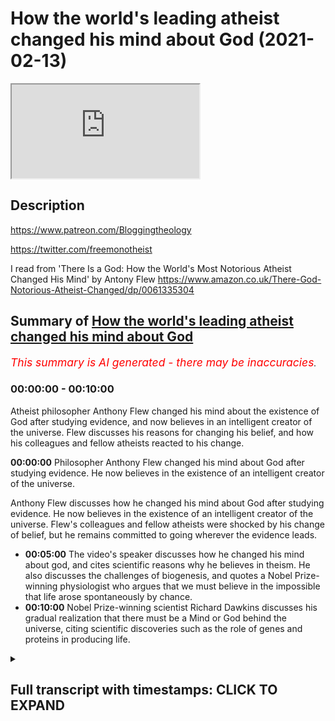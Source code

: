 # How the world's leading atheist changed his mind about God (2021-02-13)

<iframe loading='lazy' src='https://www.youtube.com/embed/Gc-3QVEkfbM'></iframe>

## Description

https://www.patreon.com/Bloggingtheology

https://twitter.com/freemonotheist

I read from 'There Is a God: How the World's Most Notorious Atheist Changed His Mind' by Antony Flew https://www.amazon.co.uk/There-God-Notorious-Atheist-Changed/dp/0061335304

## Summary of [How the world's leading atheist changed his mind about God](https://www.youtube.com/watch?v=Gc-3QVEkfbM)


*<span style="color:red; font-size:125%">This summary is AI generated - there may be inaccuracies</span>. [](/)*

### <a onclick="modifyYTiframeseektime('0')">00:00:00</a> - <a onclick="modifyYTiframeseektime('600')">00:10:00</a>

Atheist philosopher Anthony Flew changed his mind about the existence of God after studying evidence, and now believes in an intelligent creator of the universe.  Flew discusses his reasons for changing his belief, and how his colleagues and fellow atheists reacted to his change.

**<a onclick="modifyYTiframeseektime('0')">00:00:00</a>** Philosopher Anthony Flew changed his mind about God after studying evidence. He now believes in the existence of an intelligent creator of the universe.

 Anthony Flew discusses how he changed his mind about God after studying evidence. He now believes in the existence of an intelligent creator of the universe. Flew's colleagues and fellow atheists were shocked by his change of belief, but he remains committed to going wherever the evidence leads.
* **<a onclick="modifyYTiframeseektime('300')">00:05:00</a>** The video's speaker discusses how he changed his mind about god, and cites scientific reasons why he believes in theism. He also discusses the challenges of biogenesis, and quotes a Nobel Prize-winning physiologist who argues that we must believe in the impossible that life arose spontaneously by chance.
* **<a onclick="modifyYTiframeseektime('600')">00:10:00</a>** Nobel Prize-winning scientist Richard Dawkins discusses his gradual realization that there must be a Mind or God behind the universe, citing scientific discoveries such as the role of genes and proteins in producing life.

<details><summary><h2>Full transcript with timestamps: CLICK TO EXPAND</h2></summary>

<a onclick="modifyYTiframeseektime('1')">0:00:01</a> in this video , I want to look at how the world's 
leading philosopher changed his mind about God .  
<a onclick="modifyYTiframeseektime('9')">0:00:09</a> Professor Anthony Flew is an English philosopher ,
most notable for his work related to the  
<a onclick="modifyYTiframeseektime('15')">0:00:15</a> philosophy of religion . during the course of his 
career he taught at the universities of Oxford ,   
<a onclick="modifyYTiframeseektime('20')">0:00:20</a> Aberdeen (Scotland) , Keel , Reading and at York university 
in Toronto . for much of his career , Anthony Flew  
<a onclick="modifyYTiframeseektime('27')">0:00:27</a> was known as a strong advocate of atheism arguing 
that one should presuppose atheism until empirical  
<a onclick="modifyYTiframeseektime('35')">0:00:35</a> evidence of a god surfaces . he also criticized the 
idea of life after death , the free will defense to    
<a onclick="modifyYTiframeseektime('43')">0:00:43</a> the problem of evil and the meaningfulness of 
the concept of god . however in 2004 , he changed    
<a onclick="modifyYTiframeseektime('51')">0:00:51</a> his position , he changed his mind and stated 
that he now believed in the existence of an    
<a onclick="modifyYTiframeseektime('58')">0:00:58</a> intelligent creator of the universe . shocking 
his colleagues and fellow atheists . in order    
<a onclick="modifyYTiframeseektime('65')">0:01:05</a> to further clarify his personal concept of god ,
Anthony Flew openly made an allegiance to deism    
<a onclick="modifyYTiframeseektime('72')">0:01:12</a> more specifically a belief in the Aristotelian god 
which he will define in his book in a second . and    
<a onclick="modifyYTiframeseektime('79')">0:01:19</a> dismissed on many occasions any call to convert 
to christianity , islam or any other religion .  
<a onclick="modifyYTiframeseektime('86')">0:01:26</a> he stated that in keeping with his lifelong 
commitment to go wherever the evidence leads .  
<a onclick="modifyYTiframeseektime('92')">0:01:32</a> he now believed in the existence of a god . i just 
want to quote some passages from his last book   
<a onclick="modifyYTiframeseektime('100')">0:01:40</a> "THERE IS NO GOD" where the N has been crossed 
off gotten "THERE IS A GOD : how the world's most    
<a onclick="modifyYTiframeseektime('107')">0:01:47</a> notorious atheist changed his mind" by Anthony Flew .
and I've read all this book and I wanted to  
<a onclick="modifyYTiframeseektime('113')">0:01:53</a> quote some of the juicier passages from it . in 
chapter four entitled "a pilgrimage of reason"    
<a onclick="modifyYTiframeseektime('120')">0:02:00</a> he writes : let us begin with a parable , imagine 
that a satellite phone is washed ashore on a    
<a onclick="modifyYTiframeseektime('128')">0:02:08</a> remote island inhabited by a tribe that has never 
had contact with modern civilization . the natives    
<a onclick="modifyYTiframeseektime('136')">0:02:16</a> play with the numbers on the dial pad and hear 
different voices upon hitting certain sequences .  
<a onclick="modifyYTiframeseektime('143')">0:02:23</a> they assume first that it's the device that 
makes these noises , some of the cleverer    
<a onclick="modifyYTiframeseektime('149')">0:02:29</a> natives , the scientists of the tribe assemble 
an exact replica and hit the numbers again .  
<a onclick="modifyYTiframeseektime('157')">0:02:37</a> they hear the voices again , the conclusion 
seems obvious to them . this  
<a onclick="modifyYTiframeseektime('163')">0:02:43</a> particular combination of crystals and metals 
and chemicals produce what seems like human    
<a onclick="modifyYTiframeseektime('169')">0:02:49</a> voices and this means that the voices are simply 
properties of the device . but the tribal sage    
<a onclick="modifyYTiframeseektime('178')">0:02:58</a> (by sage Flew probably means a philosopher) a tribal 
sage summons the scientists for a discussion .  
<a onclick="modifyYTiframeseektime('185')">0:03:05</a> he has thought long and hard on the matter 
and has reached the following conclusion :   
<a onclick="modifyYTiframeseektime('190')">0:03:10</a> the voices coming through the instrument must 
be coming from people like themselves , people  
<a onclick="modifyYTiframeseektime('197')">0:03:17</a> who are living and conscious although speaking in 
a different language . instead of assuming that the  
<a onclick="modifyYTiframeseektime('204')">0:03:24</a> voices are simply properties of the handset , they 
should investigate the possibility that through    
<a onclick="modifyYTiframeseektime('210')">0:03:30</a> some mysterious communication network they 
are in touch with other humans . perhaps further    
<a onclick="modifyYTiframeseektime('216')">0:03:36</a> study along these lines could lead to a greater 
understanding of the world beyond their island .  
<a onclick="modifyYTiframeseektime('223')">0:03:43</a> but the scientists simply laugh at the 
sage and say , look when we damage the    
<a onclick="modifyYTiframeseektime('229')">0:03:49</a> instrument the voices stop coming , so they're 
obviously nothing more than sounds produced by  
<a onclick="modifyYTiframeseektime('236')">0:03:56</a> a unique combination of lithium and printed 
circuit boards and light and missing diodes .  
<a onclick="modifyYTiframeseektime('244')">0:04:04</a> and a parable . in this parable we see how 
easy it is to let preconceived theories    
<a onclick="modifyYTiframeseektime('252')">0:04:12</a> shape the way we view evidence ,
instead of letting the evidence    
<a onclick="modifyYTiframeseektime('256')">0:04:16</a> shape our theories . a copernican leap may thus 
be prevented by a thousand ptolemaic epicycles .  
<a onclick="modifyYTiframeseektime('266')">0:04:26</a> defenders of ptolemy's geocentric model of the 
solar system resisted copernicus's heliocentric    
<a onclick="modifyYTiframeseektime('273')">0:04:33</a> model by using the concept of epicycles to 
explain away observations of planetary motion that    
<a onclick="modifyYTiframeseektime('281')">0:04:41</a> conflicted with their model . and in this it seems 
to me lies the peculiar danger , the endemic evil    
<a onclick="modifyYTiframeseektime('290')">0:04:50</a> of dogmatic atheism . (remember Anthony Flew was himself 
a dogmatic atheist) . take such utterances as quote :  
<a onclick="modifyYTiframeseektime('299')">0:04:59</a> we should not ask for an explanation of how it is 
that the world exists , it is here and that's all . or :   
<a onclick="modifyYTiframeseektime('307')">0:05:07</a> since we cannot accept a transcendent source 
of life , we choose to believe the impossible    
<a onclick="modifyYTiframeseektime('315')">0:05:15</a> that life arose spontaneously by chance 
for matter . or : the laws of physics    
<a onclick="modifyYTiframeseektime('323')">0:05:23</a> are lawless laws that arise from the void , end of 
discussion . these quotes look at first sight like   
<a onclick="modifyYTiframeseektime('331')">0:05:31</a> rational arguments that have a special 
authority because they have a no-nonsense    
<a onclick="modifyYTiframeseektime('337')">0:05:37</a> air about them . of course this is no more sign 
that they are either rational or arguments .  
<a onclick="modifyYTiframeseektime('347')">0:05:47</a> and then the next quote : as for my new position 
on the classical philosophical debates    
<a onclick="modifyYTiframeseektime('355')">0:05:55</a> about god , in this area i was persuaded above 
all by the philosopher David Conway's argument   
<a onclick="modifyYTiframeseektime('362')">0:06:02</a> for god's existence in his book "The Recovery of 
Wisdom : From Here to Antiquity in Quest of Sophia"  
<a onclick="modifyYTiframeseektime('370')">0:06:10</a> Conway is a distinguished British Philosopher 
at Middlesex University , who is equally at home   
<a onclick="modifyYTiframeseektime('375')">0:06:15</a> with classical and modern philosophy . the god whose 
existence is defended by Conway and myself (writes  
<a onclick="modifyYTiframeseektime('383')">0:06:23</a> Flew) is the god of aristotle .Conway writes : in sum ,
to the Being  
<a onclick="modifyYTiframeseektime('393')">0:06:33</a> whom he considered to be the explanation of the 
world and its broad form , Aristotle ascribed the  
<a onclick="modifyYTiframeseektime('401')">0:06:41</a> following attributes : immutability , immateriality , 
omnipotence , omniscience , oneness or indivisibility ,  
<a onclick="modifyYTiframeseektime('410')">0:06:50</a> perfect goodness and necessary existence . there is 
an impressive correspondence between this set of   
<a onclick="modifyYTiframeseektime('418')">0:06:58</a> attributes and those traditionally ascribed 
to god within the judeo-christian tradition ,  
<a onclick="modifyYTiframeseektime('424')">0:07:04</a> it is one that fully justifies us in 
viewing Aristotle as having had the same divine  
<a onclick="modifyYTiframeseektime('431')">0:07:11</a> being in mind as the cause of the world that is 
the object of worship of these two religions . end  
<a onclick="modifyYTiframeseektime('438')">0:07:18</a> quote . for some reason Flew doesn't even think about 
Islam but obviously this applies to Islam as well .  
<a onclick="modifyYTiframeseektime('444')">0:07:24</a> so that clarifies Flew's own concept 
of god that he embraced after leaving atheism .  
<a onclick="modifyYTiframeseektime('453')">0:07:33</a> and now some of the reasons , the scientific reasons 
why he began to embrace theism or belief in god  
<a onclick="modifyYTiframeseektime('460')">0:07:40</a> and he quotes Paul Davis the famous 
astrophysicist : Paul Davis highlights the  
<a onclick="modifyYTiframeseektime('465')">0:07:45</a> same problem he writes . he observes that most 
theories of biogenesis (biogenesis is the idea  
<a onclick="modifyYTiframeseektime('473')">0:07:53</a> of life just coming about , apparently out 
of nowhere) most theories of biogenesis  
<a onclick="modifyYTiframeseektime('478')">0:07:58</a> have concentrated on the chemistry of life . but 
life is more than just complex chemical reactions .  
<a onclick="modifyYTiframeseektime('486')">0:08:06</a> the cell also is an information storing processing 
and replicating system . we need to explain the  
<a onclick="modifyYTiframeseektime('495')">0:08:15</a> origin of this system , of this information and the 
way in which the information processing machinery  
<a onclick="modifyYTiframeseektime('502')">0:08:22</a> came to exist . he emphasizes the fact that the 
gene is nothing but a set of coded instructions  
<a onclick="modifyYTiframeseektime('510')">0:08:30</a> with a precise recipe for manufacturing proteins .
most important these genetic instructions are  
<a onclick="modifyYTiframeseektime('518')">0:08:38</a> not the kind of information you find in 
thermodynamics and statistical mechanics  
<a onclick="modifyYTiframeseektime('523')">0:08:43</a> rather they constitute semantic information .
in other words , they have a specific meaning .  
<a onclick="modifyYTiframeseektime('532')">0:08:52</a> these instructions can be effective only in a 
molecular environment capable of interpreting the  
<a onclick="modifyYTiframeseektime('539')">0:08:59</a> meaning in the genetic code . the origin question 
of biogenesis rises to the top at this point ,  
<a onclick="modifyYTiframeseektime('548')">0:09:08</a> the problem of how meaningful or semantic 
information can emerge spontaneously from a  
<a onclick="modifyYTiframeseektime('554')">0:09:14</a> collection of mindless molecules subject to 
blind and purposeless forces present a deep    
<a onclick="modifyYTiframeseektime('561')">0:09:21</a> conceptual challenge . there's the end of that quote . 
so you can see some of the reasons why Flew in the  
<a onclick="modifyYTiframeseektime('569')">0:09:29</a> light of modern science abandoned atheism . and 
the last quote here because there are so many .  
<a onclick="modifyYTiframeseektime('579')">0:09:39</a> is again to do with the origin of life , 
so how do we account for the origin of life  
<a onclick="modifyYTiframeseektime('583')">0:09:43</a> (professor Flew asks) the nobel prize winning 
physiologist George Wald  
<a onclick="modifyYTiframeseektime('592')">0:09:52</a> once famously argued that we choose to believe the 
impossible that life arose spontaneously by chance .  
<a onclick="modifyYTiframeseektime('601')">0:10:01</a> now of course this is what Flew himself 
believed , this is what atheists believe .  
<a onclick="modifyYTiframeseektime('606')">0:10:06</a> this Noble prize winning scientist says : in later 
years however , he concluded that a pre-existing    
<a onclick="modifyYTiframeseektime('613')">0:10:13</a> mind which he posits as the matrix of physical 
reality compose the physical universe that breeds  
<a onclick="modifyYTiframeseektime('620')">0:10:20</a> life.  then he quotes the nobel
prize-winning professor    
<a onclick="modifyYTiframeseektime('628')">0:10:28</a> who says as follows : how is it that 
with so many other apparent options  
<a onclick="modifyYTiframeseektime('635')">0:10:35</a> we are in a universe that possesses just that 
peculiar nexus or properties that breeds life .  
<a onclick="modifyYTiframeseektime('643')">0:10:43</a> it has occurred to me lately i must confess with 
some shock at first to my scientific sensibilities  
<a onclick="modifyYTiframeseektime('650')">0:10:50</a> that both questions might be brought 
into some degree of congruence .  
<a onclick="modifyYTiframeseektime('655')">0:10:55</a> this is with the assumption that mind rather than 
emerging as a late outgrowth in the evolution of  
<a onclick="modifyYTiframeseektime('662')">0:11:02</a> life has existed always as the matrix the 
source and condition of physical reality    
<a onclick="modifyYTiframeseektime('671')">0:11:11</a> that the stuff of which physical reality is 
constructed is mind stuff . it is mind that has  
<a onclick="modifyYTiframeseektime('679')">0:11:19</a> composed a physical universe that breeds life . so 
eventually evolves creatures that know and create  
<a onclick="modifyYTiframeseektime('688')">0:11:28</a> science , art , technology making creatures .
that's the end quote there . and then Flew says :  
<a onclick="modifyYTiframeseektime('695')">0:11:35</a> this too is my conclusion , the only 
satisfactory explanation for the origin of such    
<a onclick="modifyYTiframeseektime('702')">0:11:42</a> end directing self-replicating life as we 
see on earth is an infinitely intelligent    
<a onclick="modifyYTiframeseektime('709')">0:11:49</a> Mind (with a capital M) . and of 
course we call that mind "God" .  
<a onclick="modifyYTiframeseektime('717')">0:11:57</a> so there we go , that's the book . it's 
very interesting his arguments are based he says    
<a onclick="modifyYTiframeseektime('724')">0:12:04</a> his whole position has not really changed , he 
only goes where the evidence leads so he says    
<a onclick="modifyYTiframeseektime('730')">0:12:10</a> that in his earlier career he didn't see any 
good evidence for the existence of god he says    
<a onclick="modifyYTiframeseektime('735')">0:12:15</a> but now with the advent of the discovery of DNA 
and the role of genes and producing proteins and  
<a onclick="modifyYTiframeseektime('742')">0:12:22</a> this the semantic nature of genes 
requiring a meaningful understanding of the    
<a onclick="modifyYTiframeseektime('749')">0:12:29</a> whole process of producing genes and life .  
this goes way beyond atheism and this suggests  
<a onclick="modifyYTiframeseektime('755')">0:12:35</a> intelligence , it suggests mind and thus it's just 
God not just the DNA but a whole host of other   
<a onclick="modifyYTiframeseektime('762')">0:12:42</a> scientific discoveries lead professor Flew to 
abandon atheism and embrace this belief in god .  
<a onclick="modifyYTiframeseektime('770')">0:12:50</a> so i think this is a great story , a great story 
of a man who had the courage to admit that he  
<a onclick="modifyYTiframeseektime('776')">0:12:56</a> was wrong . here's a man who was the world's most 
notorious atheist , he spent decades arguing against    
<a onclick="modifyYTiframeseektime('782')">0:13:02</a> believers in god , ridiculing their beliefs , 
refuting them philosophically , he came to believe    
<a onclick="modifyYTiframeseektime('788')">0:13:08</a> that was wrong in fact god does exist because 
the evidence he says led him to believe that .  
<a onclick="modifyYTiframeseektime('795')">0:13:15</a> so there we go , that's the story of 
how the world's most notorious atheist changed    
<a onclick="modifyYTiframeseektime('801')">0:13:21</a> his mind and to my knowledge he never
actually converted to any other religion i    
<a onclick="modifyYTiframeseektime('806')">0:13:26</a> think he was warming towards the christian 
faith given his own cultural background    
<a onclick="modifyYTiframeseektime('812')">0:13:32</a> but i don't think he ever converted to any 
other religion and let's hope , let's pray    
<a onclick="modifyYTiframeseektime('816')">0:13:36</a> that he found a merciful god who 
accepted him into paradise . till next time  

</details>
